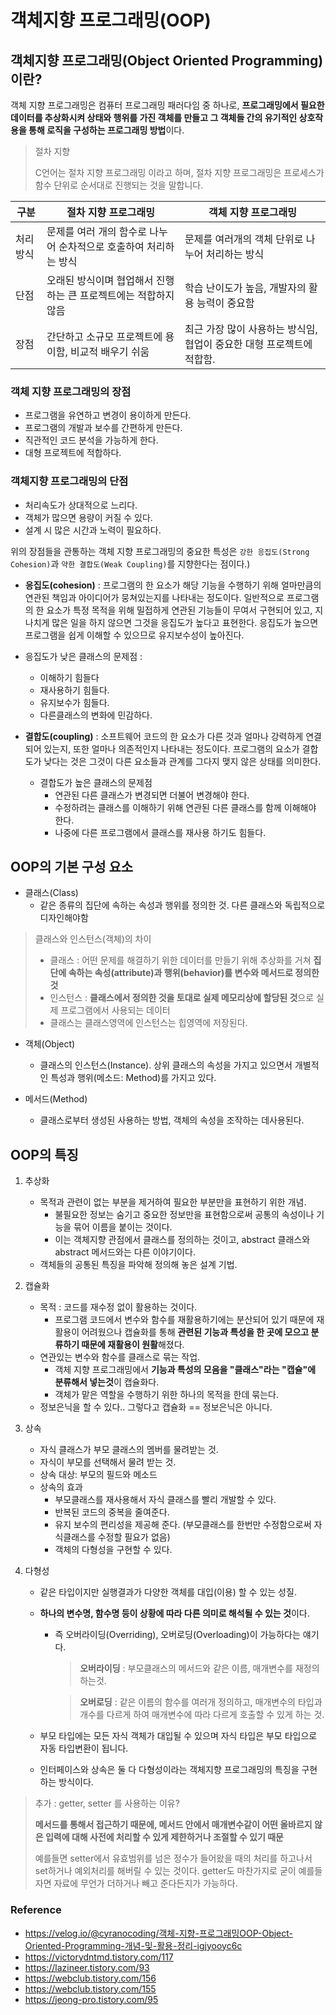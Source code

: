 # 객체지향 프로그래밍(OOP)



## 객체지향 프로그래밍(Object Oriented Programming)이란?

객체 지향 프로그래밍은 컴퓨터 프로그래밍 패러다임 중 하나로, **프로그래밍에서 필요한 데이터를 추상화시켜 상태와 행위를 가진 객체를 만들고 그 객체들 간의 유기적인 상호작용을 통해 로직을 구성하는 프로그래밍 방법**이다.

> 절차 지향 
>
> C언어는 절차 지향 프로그래밍 이라고 하며, 절차 지향 프로그래밍은 프로세스가 함수 단위로 순서대로 진행되는 것을 말합니다.

| 구분     | 절차 지향 프로그래밍                                         | 객체 지향 프로그래밍                                         |
| -------- | ------------------------------------------------------------ | ------------------------------------------------------------ |
| 처리방식 | 문제를 여러 개의 함수로 나누어 순차적으로 호출하여 처리하는 방식 | 문제를 여러개의 객체 단위로 나누어 처리하는 방식             |
| 단점     | 오래된 방식이며 협업해서 진행하는 큰 프로젝트에는 적합하지 않음 | 학습 난이도가 높음, 개발자의 활용 능력이 중요함              |
| 장점     | 간단하고 소규모 프로젝트에 용이함, 비교적 배우기 쉬움        | 최근 가장 많이 사용하는 방식임, 협업이 중요한 대형 프로젝트에 적합함. |



 ### 객체 지향 프로그래밍의 장점 

* 프로그램을 유연하고 변경이 용이하게 만든다.
* 프로그램의 개발과 보수를 간편하게 만든다.
* 직관적인 코드 분석을 가능하게 한다. 
* 대형 프로젝트에 적합하다.

### 객체지향 프로그래밍의 단점

* 처리속도가 상대적으로 느리다.
* 객체가 많으면 용량이 커질 수 있다.
* 설계 시 많은 시간과 노력이 필요하다.

위의 장점들을 관통하는 객체 지향 프로그래밍의 중요한 특성은 `강한 응집도(Strong Cohesion)`과 `약한 결합도(Weak Coupling)`를 지향한다는 점이다.)

* **응집도(cohesion)** : 프로그램의 한 요소가 해당 기능을 수행하기 위해 얼마만큼의 연관된 책임과 아이디어가 뭉쳐있는지를 나타내는 정도이다. 일반적으로 프로그램의 한 요소가 특정 목적을 위해 밀접하게 연관된 기능들이 무여서 구현되어 있고, 지나치게 많은 일을 하지 않으면 그것을 응집도가 높다고 표현한다. 응집도가 높으면 프로그램을 쉽게 이해할 수 있으므로 유지보수성이 높아진다.
* 응집도가 낮은 클래스의 문제점  : 
    * 이해하기 힘들다
    * 재사용하기 힘들다. 
    * 유지보수가 힘들다.
    * 다른클래스의 변화에 민감하다.
  
* **결합도(coupling)** : 소프트웨어 코드의 한 요소가 다른 것과 얼마나 강력하게 연결되어 있는지, 또한 얼마나 의존적인지 나타내는 정도이다. 프로그램의 요소가 결합도가 낮다는 것은 그것이 다른 요소들과 관계를 그다지 맺지 않은 상태를 의미한다.

  * 결합도가 높은 클래스의 문제점
    * 연관된 다른 클래스가 변경되면 더불어 변경해야 한다.
    * 수정하려는 클래스를 이해하기 위해 연관된 다른 클래스를 함께 이해해야 한다.
    * 나중에 다른 프로그램에서 클래스를 재사용 하기도 힘들다.




## OOP의 기본 구성 요소

* 클래스(Class)
  * 같은 종류의 집단에 속하는 속성과 행위를 정의한 것. 다른 클래스와 독립적으로 디자인해야함

> 클래스와 인스턴스(객체)의 차이 
>
> * 클래스 : 어떤 문제를 해결하기 위한 데이터를 만들기 위해 추상화를 거쳐 **집단에 속하는 속성(attribute)과 행위(behavior)를 변수와 메서드로 정의한 것**
> * 인스턴스 :  **클래스에서 정의한 것을 토대로 실제 메모리상에 할당된 것**으로 실제 프로그램에서 사용되는 데이터
> * 클래스는 클래스영역에 인스턴스는 힙영역에 저장된다.

* 객체(Object)
  * 클래스의 인스턴스(Instance). 상위 클래스의 속성을 가지고 있으면서 개별적인 특성과 행위(메소드: Method)를 가지고 있다.

* 메서드(Method)
  * 클래스로부터 생성된 사용하는 방법, 객체의 속성을 조작하는 데사용된다.



## OOP의 특징

1. 추상화
   * 목적과 관련이 없는 부분을 제거하여 필요한 부분만을 표현하기 위한 개념.
     * 불필요한 정보는 숨기고 중요한 정보만을 표현함으로써 공통의 속성이나 기능을 묶어 이름을 붙이는 것이다. 
     * 이는 객체지향 관점에서 클래스를 정의하는 것이고, abstract 클래스와 abstract 메서드와는 다른 이야기이다.
   * 객체들의 공통된 특징을 파악해 정의해 놓은 설계 기법.
   
2. 캡슐화
   
   * 목적 : 코드를 재수정 없이 활용하는 것이다.
     * 프로그램 코드에서 변수와 함수를 재활용하기에는 분산되어 있기 때문에 재활용이 어려웠으나 캡슐화를 통해 **관련된 기능과 특성을 한 곳에 모으고 분류하기 때문에 재활용이 원활**해졌다.
   * 연관있는 변수와 함수를 클래스로 묶는 작업.
     * 객체 지향 프로그래밍에서 **기능과 특성의 모음을 "클래스"라는 "캡슐"에 분류해서 넣는것**이 캡슐화다.
     * 객체가 맡은 역할을 수행하기 위한 하나의 목적을 한데 묶는다.
   * 정보은닉을 할 수 있다.. 그렇다고 캡슐화 == 정보은닉은 아니다.
   
3. 상속
   * 자식 클래스가 부모 클래스의 멤버를 물려받는 것.
   * 자식이 부모를 선택해서 물려 받는 것.
   * 상속 대상: 부모의 필드와 메소드
   * 상속의 효과
     * 부모클래스를 재사용해서 자식 클래스를 빨리 개발할 수 있다.
     * 반복된 코드의 중복을 줄여준다.
     * 유지 보수의 편리성을 제공해 준다. (부모클래스를 한번만 수정함으로써 자식클래스를 수정할 필요가 없음)
     * 객체의 다형성을 구현할 수 있다.

4. 다형성
   * 같은 타입이지만 실행결과가 다양한 객체를 대입(이용) 할 수 있는 성질.

   * **하나의 변수명, 함수명 등이 상황에 따라 다른 의미로 해석될 수 있는 것**이다.

     * 즉 오버라이딩(Overriding), 오버로딩(Overloading)이 가능하다는 얘기다.

       > **오버라이딩** : 부모클래스의 메서드와 같은 이름, 매개변수를 재정의 하는것.

       > **오버로딩** : 같은 이름의 함수를 여러개 정의하고, 매개변수의 타입과 개수를 다르게 하여 매개변수에 따라 다르게 호출할 수 있게 하는 것.

       

   * 부모 타입에는 모든 자식 객체가 대입될 수 있으며 자식 타입은 부모 타입으로 자동 타입변환이 됩니다.

   * 인터페이스와 상속은 둘 다 다형성이라는 객체지향 프로그래밍의 특징을 구현하는 방식이다.



> 추가 : getter, setter 를 사용하는 이유?
>
> **메서드를 통해서 접근하기 때문에, 메서드 안에서 매개변수같이 어떤 올바르지 않은 입력에 대해 사전에 처리할 수 있게 제한하거나 조절할 수 있기 때문**
>
> 예를들면 setter에서 유효범위를 넘은 정수가 들어왔을 때의 처리를 하고나서 set하거나 예외처리를 해버릴 수 있는 것이다. getter도 마찬가지로 굳이 예를들자면 자료에 무언가 더하거나 빼고 준다든지가 가능하다.
>

### Reference

* https://velog.io/@cyranocoding/객체-지향-프로그래밍OOP-Object-Oriented-Programming-개념-및-활용-정리-igjyooyc6c
* https://victorydntmd.tistory.com/117
* https://lazineer.tistory.com/93
* https://webclub.tistory.com/156
* https://webclub.tistory.com/155
* https://jeong-pro.tistory.com/95
